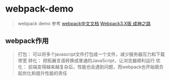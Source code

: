 # webpack-demo
> webpack demo 
> 参考 [webpack中文文档](https://doc.webpack-china.org/) [Webpack3.X版 成神之路](http://jspang.com/2017/09/16/webpack3-2/)

## webpack作用
> 打包： 可以将多个javascript文件打包成一个文件，减少服务器压力和下载带宽
> 转化： 把拓展言语转换成普通的JavaScript，让浏览器顺利运行
> 优化： 前端变得越来越复杂后，性能也会遇到问题，而webpack也开始肩负起优化和提升性能的责任
